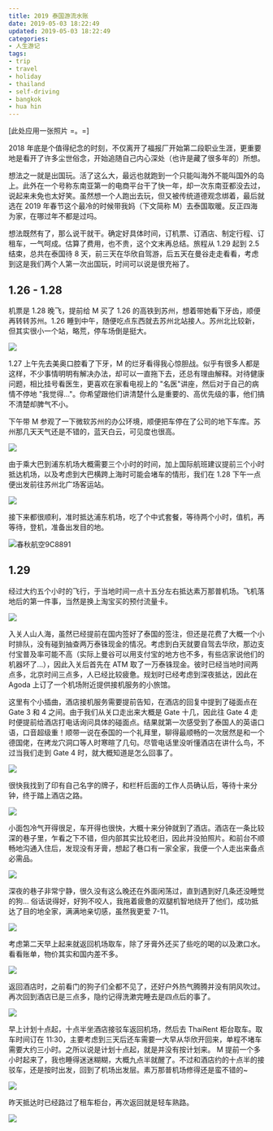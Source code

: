 ```yaml
---
title: 2019 泰国游流水账
date: 2019-05-03 18:22:49
updated: 2019-05-03 18:22:49
categories:
- 人生游记
tags:
- trip
- travel
- holiday
- thailand
- self-driving
- bangkok
- hua hin
---
```


[此处应用一张照片 =。=]

2018 年底是个值得纪念的时刻，不仅离开了福报厂开始第二段职业生涯，更重要地是看开了许多尘世俗念，开始追随自己内心深处（也许是藏了很多年的）所想。

<!-- more -->

想法之一就是出国玩。活了这么大，最远也就跑到一个只能叫海外不能叫国外的岛上。此外在一个号称东南亚第一的电商平台干了快一年，却一次东南亚都没去过，说起来未免也太好笑。虽然想一个人跑出去玩，但又被传统道德观念绑着，最后就选在 2019 年春节这个最冷的时候带我妈（下文简称 M）去泰国取暖。反正四海为家，在哪过年不都是过吗。

想法既然有了，那么说干就干。确定好具体时间，订机票、订酒店、制定行程、订租车，一气呵成。估算了费用，也不贵，这个文末再总结。旅程从 1.29 起到 2.5 结束，总共在泰国待 8 天，前三天在华欣自驾游，后五天在曼谷走走看看，考虑到这是我们两个人第一次出国玩，时间可以说是很充裕了。

## 1.26 - 1.28

机票是 1.28 晚飞，提前给 M 买了 1.26 的高铁到苏州，想着带她看下牙齿，顺便再转转苏州。1.26 睡到中午，随便吃点东西就去苏州北站接人。苏州北比较新，但其实很小一个站，略荒，停车场倒是挺大。

![](https://u66iaa.bn.files.1drv.com/y4m8NG3_q5iFPPGcdyDH27DFm4iVG6kYXDvfo3OToy0XjYviB896WG4LCBON0JGDjQqOdzqnd-uLX1xpPwn4FQ9ri6UOjq6fskZrc6Wt_-T36okcp-NH3QDYvY2VdBtFT45aDACIlalxEvJ2N9ucVeg0dlqfqD-F4pLKWg2AvnJVwKN8UAH1SjNRGIBK7NHAsiVb_h9nGuS3zZoIHu5CyzqMw?width=2016&height=1512&cropmode=none)

1.27 上午先去美奥口腔看了下牙，M 的烂牙看得我心惊胆战。似乎有很多人都是这样，不少事情明明有解决办法，却可以一直拖下去，还总有理由解释。对待健康问题，相比挂号看医生，更喜欢在家看电视上的 "名医"讲座，然后对于自己的病情不停地 "我觉得…"。你希望跟他们讲清楚什么是重要的、高优先级的事，他们搞不清楚却脾气不小。

下午带 M 参观了一下微软苏州的办公环境，顺便把车停在了公司的地下车库。苏州那几天天气还是不错的，蓝天白云，可见度也很高。

![](https://uq5qaa.bn.files.1drv.com/y4mgEMRg6joXodHvnsI6wDVaXmGNtr9zBog9P94Vv3qKR2E2D7ihjl1ZZV7ddpAhZpxpe4cD2CeKw1MVLtkv2sqKO3Y4w1IPeGwOmHDKpk6Vgj2ofEEqSIzrQ4HNJ42XBBWVOR_LlvckWZkXbhCSN7U4qPp-Qe4ApXEKVm5s3ACBv3-052f6WhWk_BBiVRgJSkBa-6AAv4SBpKOvdh2N998tg?width=2016&height=1512&cropmode=none)

由于乘大巴到浦东机场大概需要三个小时的时间，加上国际航班建议提前三个小时抵达机场，以及考虑到大巴横跨上海时可能会堵车的情形，我们在 1.28 下午一点便出发前往苏州北广场客运站。

![](https://u66haa.bn.files.1drv.com/y4mZ84Wd4LJnteKeypvH54YTp7lW3h-g5Usxt509Zz4WxIAdGvya9aBGuYGZL0kkb2CH_ZkENJeaQ3VjKdTY-4giyhHAp0Niy37r9LlTIi22O_nm_w_be2HQvTLH-f0WCGJG06CJuttCXjllfRqel-uPf-V4NLix0qNLjLj-5WmPnM8uK32edoFxdZpP00d9yMigHaK1-d8H5u30bk92PnBYg?width=1024&height=768&cropmode=none)

接下来都很顺利，准时抵达浦东机场，吃了个中式套餐，等待两个小时，值机，再等待，登机，准备出发目的地。

![春秋航空9C8891](https://u66gaa.bn.files.1drv.com/y4mC5AGxskDDka4ZYZhJuhX4ywy9fINMQTeAcGMwxdcu-SrfZc2Y_rAmL7KJRrynmhM4Ngelq-1jwFcmgxS9H56fyGRgXh_as-a9FlweT2WuTWauTNFV6uq46ooUuWYWCTO9iiIIPJSLjD658CR6Coo4p_GWbWf7XHzl1A-u8ZlbajacGeBl_KIsTgL7YXTjBtdo5C4sDljYkTzSKKM3kiF0Q?width=1512&height=2016&cropmode=none)

## 1.29

经过大约五个小时的飞行，于当地时间一点十五分左右抵达素万那普机场。飞机落地后的第一件事，当然是换上淘宝买的预付流量卡。

![](https://u66faa.bn.files.1drv.com/y4mwOXr6-NZfiWKEWVJcPQNB7T1b2TDP0qF9lUnlmwflk50ThkYpxHZeUVsjHQwof6XcVR50tpo-YuVm12jacJTfemSWTMnhupXm78LZ7Z6PfzABttOXdGJYPe55FebVYDOl9DBTKMauSbHcMdB5Wry1UYU9rdqCWBVgwl2Qlc4qQv4OIvwkcg74I0Tm6btuJGjhKztb7apWARciCTWL98RcA?width=1512&height=2016&cropmode=none)

入关人山人海，虽然已经提前在国内签好了泰国的签注，但还是花费了大概一个小时排队，没有碰到抽查两万泰铢现金的情况。考虑到白天就要自驾去华欣，那边支付宝普及率可能不高（实际上曼谷可以用支付宝的地方也不多，有些店家说他们的机器坏了…），因此入关后首先在 ATM 取了一万泰铢现金。彼时已经当地时间两点多，北京时间三点多，人已经比较疲惫。规划时已经考虑到深夜抵达，因此在 Agoda 上订了一个机场附近提供接机服务的小旅馆。

这里有个小插曲，酒店接机服务需要提前告知，在酒店的回复中提到了碰面点在 Gate 3 和 4 之间。由于我们从关口走出来大概是 Gate 十几，因此往 Gate 4 走时便提前给酒店打电话询问具体的碰面点。结果就第一次感受到了泰国人的英语口语，口音超级重！顺带一说在泰国的一个礼拜里，聊得最顺畅的一次居然是和一个德国佬，在拷龙穴洞口等人时寒暄了几句。尽管电话里没听懂酒店在讲什么鸟，不过当我们走到 Gate 4 时，就大概知道是怎么回事了。

![](https://u66eaa.bn.files.1drv.com/y4m2ttEI6FQfM6SFPUv6DR6-wSnhVpeJsTyymnaQGm3gxG2q_AvBbiaIaleAOVF4lnILDKGKEqQoznEILwJnG6UNJM3xxk-Vp8vVoH6tGjV5BTs_KHhPhpyf69quBE47ouZag2d9ifxzIInFl3bgVsvQyGp40qvzcabIs0VrE0QCT6x9uF8NUsr3vSlc6BLyQ8eCmzPRL0HOmMzugFNWm-oZw?width=2016&height=1512&cropmode=none)

很快我找到了印有自己名字的牌子，和栏杆后面的工作人员确认后，等待十来分钟，终于踏上酒店之路。

![](https://u66daa.bn.files.1drv.com/y4ma-YEVkr0cRZYluZezePCp9JyZyxEsxMR2JpEncD72x1P3nWqnaqOUOX5CSxcYuNOjN-Og8ARarrVUj3l62hWh1JWv4ZZrKN9fR3qMsLXJ89Bwt4lNW6xoZzgYti27siO1TFLA5Gdfbvo4rlgzgEkFM2YXQLSZ19zmGWbctjjR9ywPUXntQ1hLvvm-DwJrmn8fXHHArmF0EJ0TShkV4QKwg?width=2016&height=1512&cropmode=none)

小面包冷气开得很足，车开得也很快，大概十来分钟就到了酒店。酒店在一条比较深的巷子里，乍看之下不错，但内部其实比较老旧，因此并没拍照片。和前台不顺畅地沟通入住后，发现没有牙膏，想起了巷口有一家全家，我便一个人走出来备点必需品。

![](https://u66caa.bn.files.1drv.com/y4m3g9gHrX0U_3rv_v1gr5v_UdgF9XyqPG4_bET-x1pZuSvai31sQEkLsB58HYnR_zVNhbXMQyjr4X3fw7g4Toxaz3F8Yx7byeLhDQMcJ6KneoBkwW_DKTtGhcueGuziijcb0c9sit2RUrI9nBjQw5cwk9jPBfmIaFa_T6DnKRgBWUnHJN0j9NFf2i3jZ0tsAVPmO7rIs7dVXA3fNDJbu4E_g?width=1512&height=2016&cropmode=none)

深夜的巷子非常宁静，很久没有这么晚还在外面闲荡过，直到遇到好几条还没睡觉的狗… 俗话说得好，好狗不咬人，我拖着疲惫的双腿机智地绕开了他们，成功抵达了目的地全家，满满地亲切感，虽然我更爱 7-11。

![](https://u66baa.bn.files.1drv.com/y4mksyGwcik8ZFkoIyB9_tZj1zybNXV0ZlokuJhgQlaBIbjTaAyNERMKvRO0qGfG8Mc7oAXH9HgT-Bc_5bLQjEiFHkLHyD6jwYBcj4u4NE259v6xqTK3c2X4wfjNlX3EKWru5T_GYXHRB0xQH2CxjaJWGui-7hWD9-5oDGmgRqLE0_qwWhkpHEq1SmPX2bF9efGWX6qNi5ZFIC53ulDXODCZg?width=2016&height=1512&cropmode=none)

考虑第二天早上起来就返回机场取车，除了牙膏外还买了些吃的喝的以及漱口水。看看账单，物价其实和国内差不多。

![](https://u65qaa.bn.files.1drv.com/y4m0HW2AlC9lO0GIrM4scav4LZavOkqOj-xXR69MnHn_77NUQyAW1yTSRmFqizz1dOFPvhkqxM-3iB5qeT9CDVSoFjraaO6UxMCIhaHCTJ0nWXnylJsKbZlSoSev3gpqBLUSqVucKfb5_hGiire2DH1jrgFZt5lr3xDr2fF1EPHuORFiQRfa9xaUm882ubrIA8cdvwdI8lqyKSqKT801z1GFg?width=1512&height=2016&cropmode=none)

返回酒店时，之前看门的狗子们全都不见了，还好户外热气腾腾并没有阴风吹过。再次回到酒店已是三点多，隐约记得洗漱完睡去是四点后的事了。

![](https://u66aaa.bn.files.1drv.com/y4mzzQaYR_prvTA17B1BYl37v0-k4YYbKlBUf6d_GTDTeXOxWX_uLMUkWUki9eV7wJihVPqI3-3XwQ0IFvS5Hc5ZHXH-smGxJwmjahaFZhLLwkd0LuZ6YhaMU65eRgNbPU089eG0ZTbnp8hwB0hML36_Zl2hKY9EqegtPNSvhnq2YI3ehGdwb6H4CmV6QooJB-7F6Zcsm5ji-DfC3BCeucnJA?width=2016&height=1512&cropmode=none)

早上计划十点起，十点半坐酒店接驳车返回机场，然后去 ThaiRent 柜台取车。取车时间订在 11:30，主要考虑到三天后还车需要一大早从华欣开回来，单程不堵车需要大约三小时。之所以说是计划十点起，就是并没有按计划来。 M 提前一个多小时起来了，我也睡得迷迷糊糊，大概九点半就醒了。不过和酒店约的十点半的接驳车，还是按时出发，回到了机场出发层。素万那普机场修得还是蛮不错的~

![](https://vk6haa.bn.files.1drv.com/y4mqo8aUgEHwQn73v_gUVaROuzrMQ0msXAjdx4bnjzTwVUich7SssqbNCSj2Qfh5glHUegQm1YKEnYcEmRiwp0D4BN30hlme2U4XS_XfNUqAOBv7S137FKx-r1g3r0ONwanwF8gafd_Y5-a23hqK8WIBN3F_wPYH-WaIz-zIlGS-UFwqvKAWMuUWPqTIlzgqkIJFgeC7HRMIBA94Q6qBjOteg?width=2016&height=1512&cropmode=none)

昨天抵达时已经路过了租车柜台，再次返回就是轻车熟路。

![](https://vk6gaa.bn.files.1drv.com/y4mpGKWB2Pka3BFgZ0kuaPqrytbRntTmsBbIqTRS1KNna8kgwi9GDVyCgvsvQGeZHMA5gAOKKdlExsH0g4pk_nnPtLPD4tuuuaWJI203FXs4wQQ5orlksY03o8Zclt1lRgZWDcRi63It0TGjNm41gdLUAAHMzmpNfSpv1b3A3NtBIqFkseVy_O2oZ9tx_Nd25t5Pdl1g3NVTCNi4zDwHQiy3w?width=2016&height=1512&cropmode=none)



